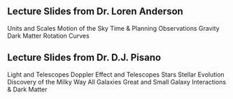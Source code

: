 ## Lecture Slides from Dr. Loren Anderson 

Units and Scales
Motion of the Sky
Time & Planning Observations
Gravity
Dark Matter
Rotation Curves

## Lecture Slides from Dr. D.J. Pisano 

Light and Telescopes
Doppler Effect and Telescopes
Stars
Stellar Evolution
Discovery of the Milky Way
All Galaxies Great and Small
Galaxy Interactions & Dark Matter 
